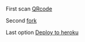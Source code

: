First scan [QRcode](http://replit.com/@AlphaXteam/Alpha-X-MD-Bot-QR)
 
Second [fork](https://github.com/Alpha-gaming-X/Alpha-X-MD-Bot-Installer/fork)

Last option [Deploy to heroku](https://dashboard.heroku.com/new?template=https://github.com/SL-Alpha-X-Team/Alpha-X-MD-Bot-Installer)










